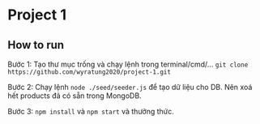# Project 1
## How to run
Bước 1: Tạo thư mục trống và chạy lệnh trong terminal/cmd/... ```git clone https://github.com/wyratung2020/project-1.git``` 

Bước 2: Chạy lệnh ```node ./seed/seeder.js``` để tạo dữ liệu cho DB. Nên xoá hết products đã có sẵn trong MongoDB.

Bước 3: ```npm install``` và ```npm start``` và thưởng thức.
